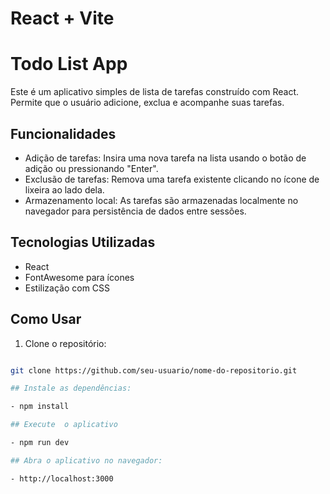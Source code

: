# React + Vite

# Todo List App

Este é um aplicativo simples de lista de tarefas construído com React. Permite que o usuário adicione, exclua e acompanhe suas tarefas.

## Funcionalidades

- Adição de tarefas: Insira uma nova tarefa na lista usando o botão de adição ou pressionando "Enter".
- Exclusão de tarefas: Remova uma tarefa existente clicando no ícone de lixeira ao lado dela.
- Armazenamento local: As tarefas são armazenadas localmente no navegador para persistência de dados entre sessões.

## Tecnologias Utilizadas

- React
- FontAwesome para ícones
- Estilização com CSS

## Como Usar

1. Clone o repositório:

```bash

git clone https://github.com/seu-usuario/nome-do-repositorio.git

## Instale as dependências:

- npm install

## Execute  o aplicativo 

- npm run dev

## Abra o aplicativo no navegador:

- http://localhost:3000




